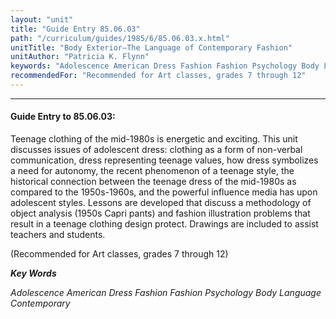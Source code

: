 ```yaml
---
layout: "unit"
title: "Guide Entry 85.06.03"
path: "/curriculum/guides/1985/6/85.06.03.x.html"
unitTitle: "Body Exterior—The Language of Contemporary Fashion"
unitAuthor: "Patricia K. Flynn"
keywords: "Adolescence American Dress Fashion Fashion Psychology Body Language Contemporary"
recommendedFor: "Recommended for Art classes, grades 7 through 12"
---
```

<body>
<hr/>
 <h4>
  Guide Entry to 85.06.03:
 </h4>
 Teenage clothing of the mid-1980s is energetic and exciting. This unit discusses issues of adolescent dress: clothing as a form of non-verbal communication, dress representing teenage values, how dress symbolizes a need for autonomy, the recent phenomenon of a teenage style, the historical connection between the teenage dress of the mid-1980s as compared to the 1950s-1960s, and the powerful influence media has upon adolescent styles. Lessons are developed that discuss a methodology of object analysis (1950s Capri pants) and fashion illustration problems that result in a teenage clothing design protect. Drawings are included to assist teachers and students.
 <p>
  (Recommended for Art classes, grades 7 through 12)
 </p>
<p>
  <b>
   <i>
    Key Words
   </i>
  </b>
  <br/>
 </p>
 <p>
  <i>
   Adolescence American Dress Fashion Fashion Psychology Body Language Contemporary
  </i>
 </p>

</body>